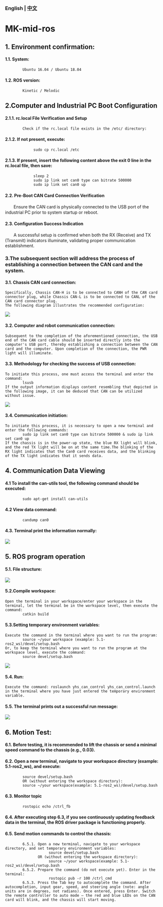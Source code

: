 ### English | [中文](README(中文).md)

# MK-mid-ros

## 1. Environment confirmation:
####      1.1. System:
            Ubuntu 16.04 / Ubuntu 18.04
####      1.2. ROS version:
            Kinetic / Melodic

## 2.Computer and Industrial PC Boot Configuration
####      2.1.1. rc.local File Verification and Setup
            Check if the rc.local file exists in the /etc/ directory:
####      2.1.2. If not present, execute:
                 sudo cp rc.local /etc  
####      2.1.3. If present, insert the following content above the exit 0 line in the rc.local file, then save:
                 sleep 2  
                 sudo ip link set can0 type can bitrate 500000  
                 sudo ip link set can0 up        
####      2.2. Pre-Boot CAN Card Connection Verification​
　　Ensure the CAN card is physically connected to the USB port of the industrial PC prior to system startup or reboot.      
####      2.3. Configuration Success Indication​
　　A successful setup is confirmed when both the RX (Receive) and TX (Transmit) indicators illuminate, validating proper communication establishment.            

### 3.The subsequent section will address the process of establishing a connection between the CAN card and the system.
####      3.1. Chassis CAN card connection:
    Specifically, Chassis CAN-H is to be connected to CANH of the CAN card connector plug, while Chassis CAN-L is to be connected to CANL of the CAN card connector plug.
    The following diagram illustrates the recommended configuration:
            
![](https://github.com/kefangkele/MK-mid-ros/blob/main/images/CAN_Connection.png?raw=true)

####      3.2. Computer and robot communication connection:
    Subsequent to the completion of the aforementioned connection, the USB end of the CAN card cable should be inserted directly into the computer's USB port, thereby establishing a connection between the CAN card and the computer. Upon completion of the connection, the PWR light will illuminate.
####      3.3. Methodology for checking the success of USB connection:
    To initiate this process, one must access the terminal and enter the command: 
            lsusb
    If the output information displays content resembling that depicted in the following image, it can be deduced that CAN can be utilized without issue.

![](https://github.com/kefangkele/MK-mid-ros/blob/main/images/terminal_state.png?raw=true)

####      3.4. Communication initiation:
    To initiate this process, it is necessary to open a new terminal and enter the following commands: 
            sudo ip link set can0 type can bitrate 500000 & sudo ip link set can0 up
    If the chassis is in the power-up state, the blue RX light will blink, and the red TX light will be on at the same time.The blinking of the RX light indicates that the Can0 card receives data, and the blinking of the TX light indicates that it sends data.

## 4. Communication Data Viewing
####      4.1 To install the can-utils tool, the following command should be executed:
            sudo apt-get install can-utils
####      4.2 View data command:
            candump can0
####      4.3. Terminal print the information normally:

![](https://github.com/kefangkele/MK-mid-ros/blob/main/images/candump_print.png?raw=true)

## 5. ROS program operation
####      5.1. File structure:

![](https://github.com/kefangkele/MK-mid-ros/blob/main/images/doc_tree.png?raw=true)

####      5.2.Compile workspace:  
    Open the terminal in your workspace/enter your workspace in the terminal, let the terminal be in the workspace level, then execute the command: 
            catkin build
            
####      5.3.Setting temporary environment variables:
    Execute the command in the terminal where you want to run the program:  
            source ~/your workspace (example: 5.1-ros2_ws)/devel/setup.bash  
    Or, to keep the terminal where you want to run the program at the workspace level, execute the command:    
            source devel/setup.bash  

![](https://github.com/kefangkele/MK-mid-ros/blob/main/images/source.png?raw=true)

####      5.4. Run:  
    Execute the command: roslaunch yhs_can_control yhs_can_control.launch in the terminal where you have just entered the temporary environment variable.  
####      5.5. The terminal prints out a successful run message:  
![](https://github.com/kefangkele/MK-mid-ros/blob/main/images/node_print.png?raw=true)

## 6. Motion Test:
####      6.1. Before testing, it is recommended to lift the chassis or send a minimal speed command to the chassis (e.g., 0.03).
####      6.2. Open a new terminal, navigate to your workspace directory (example: 5.1-ros2_ws), and execute:
            source devel/setup.bash
            OR (without entering the workspace directory):
            source ~/your workspace(example: 5.1-ros2_ws)/devel/setup.bash

####      6.3. Monitor topic
            rostopic echo /ctrl_fb

####      6.4. After executing step 6.3, if you see continuously updating feedback data in the terminal, the ROS driver package is functioning properly.
####      6.5. Send motion commands to control the chassis:
            6.5.1. Open a new terminal, navigate to your workspace directory, and set temporary environment variables:
                        source devel/setup.bash
                   OR (without entering the workspace directory):
                        source ~/your workspace(example: 5.1-ros2_ws)/devel/setup.bash
            6.5.2. Prepare the command (do not execute yet). Enter in the terminal:
                        rostopic pub -r 100 /ctrl_cmd
            6.5.3. Press the Tab key to autocomplete the command. After autocompletion, input gear, speed, and steering angle (note: angle units are in degrees, not radians). Once entered, press Enter. Switch the remote controller to auto mode — the red and blue LEDs on the CAN card will blink, and the chassis will start moving.      
      
